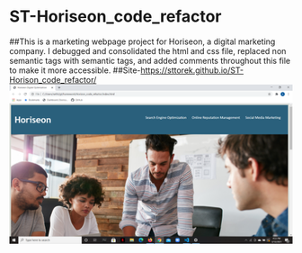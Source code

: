 # ST-Horiseon_code_refactor

##This is a marketing webpage project for Horiseon, a digital marketing company.
I debugged and consolidated the html and css file, replaced non semantic tags with semantic tags, and added comments throughout this file to make it more accessible. 
##Site-https://sttorek.github.io/ST-Horison_code_refactor/
![horison site](./assets/images/Screenshot.png)


